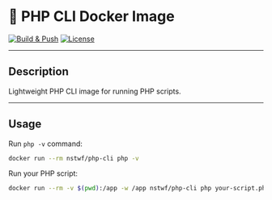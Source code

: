 # 🐳 PHP CLI Docker Image

[![Build & Push](https://github.com/nstwf-docker/php-cli/actions/workflows/docker-build-push.yml/badge.svg)](https://github.com/nstwf-docker/php-cli/actions/workflows/docker-build-push.yaml)
[![License](https://img.shields.io/github/license/nstwf-docker/php-cli)](LICENSE.md)

---

## Description

Lightweight PHP CLI image for running PHP scripts.

---

## Usage

Run `php -v` command:

```bash
docker run --rm nstwf/php-cli php -v
```

Run your PHP script:

```bash
docker run --rm -v $(pwd):/app -w /app nstwf/php-cli php your-script.php
```